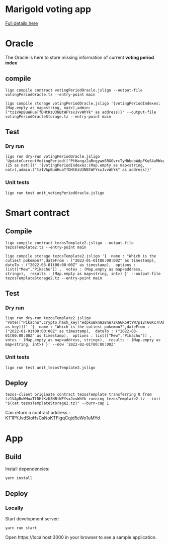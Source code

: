 # Marigold voting app

[logo]: https://i.imgflip.com/r56sp.jpg?a456398 "Vote"

[Full details here](https://hackmd.io/EBB3pObiT5y5eJs4tPQjXQ?view)


# Oracle

The Oracle is here to store missing information of current **voting period index**

## compile

```
ligo compile contract votingPeriodOracle.jsligo --output-file votingPeriodOracle.tz --entry-point main

ligo compile storage votingPeriodOracle.jsligo '{votingPeriodIndexes:(Map.empty as map<string, nat>),admin:("tz1VApBuWHuaTfDHtKzU3NBtWFYsxJvvWhYk" as address)}' --output-file votingPeriodOracleStorage.tz --entry-point main

```

## Test 

### Dry run

```
ligo run dry-run votingPeriodOracle.jsligo 'UpdateCurrentVotingPeriod(["PtHangz2aRngywmSRGGvrcTyMbbdpWdpFKuS4uMWxg2RaH9i1qx",(25 as nat)])' '{votingPeriodIndexes:(Map.empty as map<string, nat>),admin:("tz1VApBuWHuaTfDHtKzU3NBtWFYsxJvvWhYk" as address)}'

```

### Unit tests

```
ligo run test unit_votingPeriodOracle.jsligo
```


# Smart contract

## Compile

```
ligo compile contract tezosTemplate2.jsligo --output-file tezosTemplate2.tz --entry-point main

ligo compile storage tezosTemplate2.jsligo '{  name : "Which is the cutiest pokemon?",dateFrom : ("2022-01-01t00:00:00Z" as timestamp),  dateTo : ("2022-03-01t00:00:00Z" as timestamp),  options : list(["Mew","Pikachu"]) ,  votes : (Map.empty as map<address, string>),  results : (Map.empty as map<string, int>) }' --output-file tezosTemplateStorage2.tz --entry-point main

```


## Test


### Dry run

```
ligo run dry-run tezosTemplate2.jsligo 'Vote(["Pikachu",Crypto.hash_key("edpkuBknW28nW72KG6RoHtYW7p12T6GKc7nAbwYX5m8Wd9sDVC9yav" as key)])' '{  name : "Which is the cutiest pokemon?",dateFrom : ("2022-01-01t00:00:00Z" as timestamp),  dateTo : ("2022-03-01t00:00:00Z" as timestamp),  options : list(["Mew","Pikachu"]) ,  votes : (Map.empty as map<address, string>),  results : (Map.empty as map<string, int>) }' --now '2022-02-01T00:00:00Z'
```

### Unit tests

```
ligo run test unit_tezosTemplate2.jsligo
```

## Deploy 

```
tezos-client originate contract tezosTemplate transferring 0 from tz1VApBuWHuaTfDHtKzU3NBtWFYsxJvvWhYk running tezosTemplate2.tz --init "$(cat tezosTemplateStorage2.tz)" --burn-cap 1
```

Can return a contract address : KT1PYJvdStoHsCsNoKTFigqCqjd5eWo1uMYd

# App

## Build 

Install dependencies:

   `yarn install`

## Deploy

### Locally

Start development server:

   `yarn run start`

Open https://localhost:3000 in your browser to see a sample application.

